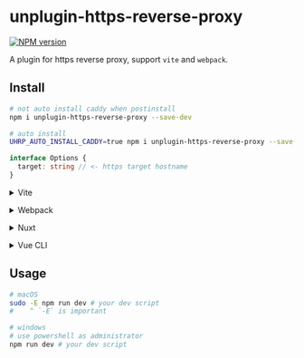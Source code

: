 # unplugin-https-reverse-proxy

[![NPM version](https://img.shields.io/npm/v/unplugin-https-reverse-proxy?color=a1b858&label=)](https://www.npmjs.com/package/unplugin-https-reverse-proxy)

A plugin for https reverse proxy, support `vite` and `webpack`.

## Install

```bash
# not auto install caddy when postinstall
npm i unplugin-https-reverse-proxy --save-dev

# auto install
UHRP_AUTO_INSTALL_CADDY=true npm i unplugin-https-reverse-proxy --save-dev
```

```ts
interface Options {
  target: string // <- https target hostname
}
```

<details>
<summary>Vite</summary><br>

```ts
// vite.config.ts
import Starter from 'unplugin-https-reverse-proxy/vite'

export default defineConfig({
  plugins: [
    Starter({ /* options */ }),
  ],
})
```

Example: [`playground/`](./playground/)

<br></details>

<details>
<summary>Webpack</summary><br>

```ts
// webpack.config.js
module.exports = {
  /* ... */
  devServer: {
    client: {
      // ↓ for HMR
      webSocketURL: {
        protocol: 'wss',
        hostname: 'xxx', // <- target hostname
        port: 443,
      },
    },
  },
  plugins: [
    require('unplugin-https-reverse-proxy/webpack')({ /* options */ })
  ]
}
```

<br></details>

<details>
<summary>Nuxt</summary><br>

```ts
// nuxt.config.js
export default defineNuxtConfig({
  modules: [
    ['unplugin-https-reverse-proxy/nuxt', { /* options */ }],
  ],
})
```

> This module works for both Nuxt 2 and [Nuxt Vite](https://github.com/nuxt/vite)

<br></details>

<details>
<summary>Vue CLI</summary><br>

```ts
// vue.config.js
module.exports = {
  devServer: {
    client: {
      // ↓ for HMR
      webSocketURL: {
        protocol: 'wss',
        hostname: 'xxx', // <- target hostname
        port: 443,
      },
    },
  },
  configureWebpack: {
    plugins: [
      require('unplugin-https-reverse-proxy/webpack')({ /* options */ }),
    ],
  },
}
```

<br></details>

## Usage

```bash
# macOS
sudo -E npm run dev # your dev script
#    ^ `-E` is important

# windows
# use powershell as administrator
npm run dev # your dev script
```